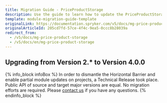 ```yaml
---
title: Migration Guide - PriceProductStorage
description: Use the guide to learn how to update the PriceProductStorage module.
template: module-migration-guide-template
originalLink: https://documentation.spryker.com/v5/docs/mg-price-product-storage
originalArticleId: 205cd7fd-57ce-4f4c-9ea5-0ccc8b28039a
redirect_from:
  - /v5/docs/mg-price-product-storage
  - /v5/docs/en/mg-price-product-storage
---
```


## Upgrading from Version 2.* to Version 4.0.0
{% info_block infoBox %}
In order to dismantle the Horizontal Barrier and enable partial module updates on projects, a Technical Release took place. Public API of source and target major versions are equal. No migration efforts are required. Please [contact us](https://spryker.com/en/support/) if you have any questions.
{% endinfo_block %}
